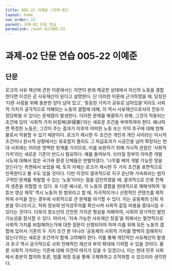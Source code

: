 ```yaml
---
title: 005-22 이예준 (과제-02)
layout: home
nav_order: 22
parent: 과제-02 단문 연습
permalink: /asmt-02/005-22
---
```


# 과제-02 단문 연습 005-22 이예준 

## 단문
로크의 사유 재산에 관한 이론에서는 자연이 본래 제공한 상태에서 자신의 노동을 결합한다면 이것은 곧 사유재산이 된다고 설명한다. 단 이러한 이론에 근거하였을 때, 당장은 ‘다른 사람을 위해 충분한 양이 남아 있고’, ‘동등한 가치가 공유로 남아있을’지라도 사회적 가치가 궁극적으로 저해되는 노동의 결합에 대해, 이 역시 사유재산으로서의 전유가 정당화될 수 있다는 문제점이 발생한다. 이러한 문제를 해결하기 위해, 그것이 적용되는 조건에 있어 ‘사회적 가치 비침해(非侵害)’라는 새로운 조건을 부여하여야 한다. 왜냐하면 특정한 노동은, 그것이 주는 결과가 이후의 어떠한 노동 또는 이익 추구에 대해 방해물로서 작용할 수 있기 때문이다. 로크가 제시한 두 조건은 개인과 개인 사이라는 미시적 조건이나 원시적 상황에서는 유효할지 몰라도 그 파급효과가 시공간을 넘어 확장되는 현대 사회에는 어려운 명백한 한계를 가지므로, 이를 보완하기 위해 거시적 관점인 ‘사회적 가치’라는 새로운 기준이 반드시 필요하다. 예를 들어보자. 브라질 정부의 아마존 개발 시도에 대해서 많은 국가와 환경 단체들은 반발하였다. ‘나무를 베어 개발 가능한 땅을 얻는다’는 측면에서 보았을 때, 토지 자체는 로크가 제시한 두 가지 조건을 표면적으로 만족한다고 볼 수도 있을 것이다. 다만 이것이 결과적으로 지구 온난화 가속화라는 범지구적인 문제를 촉발할 수 있는 ‘노동’이라는 점을 감안하였을 때, 결과적으로 인류 전체의 생존을 위협할 수 있다. 또 다른 예시로, 이 노동의 결합을 현대적으로 재해석하여 ‘유튜브 영상 제작’ 역시 노동의 한 범위라고 할 때, 자극적이거나 선정적인 콘텐츠를 제작하여 수익을 얻는 경우에 사회적으로 큰 문제를 야기할 수 있다. 이는 공동체의 신뢰 자본을 무너뜨리고, 허위 정보와 반지성주의를 확산시켜 사회적 갈등 비용을 증대시킬 수 있다는 것이다. 더욱이 청소년의 건전한 가치관 형성을 저해하여, 사회의 장기적인 발전 가능성을 잠식할 수 있다. 따라서, ‘지속 가능한 사유재산 창출’을 위해서는 필연적으로 사회적 가치를 비침해하는가에 대한 질문이 선행되어야 하며 이를 위해 모든 노동의 결합에 있어서 기존의 두 가지 조건 뿐 아니라 ‘공동체의 사회적 가치를 명백히 침해하지 않는다’라는 새로운 조건까지 함께 고려해야 한다. 이를 통해 개인적인 사유재산의 발생과 추구 역시 궁극적으로 사회 전체적인 재산과 부의 확대에 기여할 수 있을 것이다. 물론 사회적 가치라는 기준에 대해 이견의 여지가 있을 수 있겠으나, 이는 현대 민주 사회에서 충분히 합의와 토론, 법률 제정 등을 통해 구체화하고 조작화할 수 있으리라 생각한다.